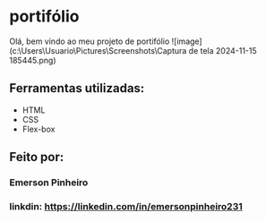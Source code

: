 # portifólio
 Olá, bem vindo ao meu projeto de portifólio 
![image](c:\Users\Usuario\Pictures\Screenshots\Captura de tela 2024-11-15 185445.png)

## Ferramentas utilizadas:

* HTML
* CSS
* Flex-box

## Feito por: 
### Emerson Pinheiro

### linkdin: https://linkedin.com/in/emersonpinheiro231